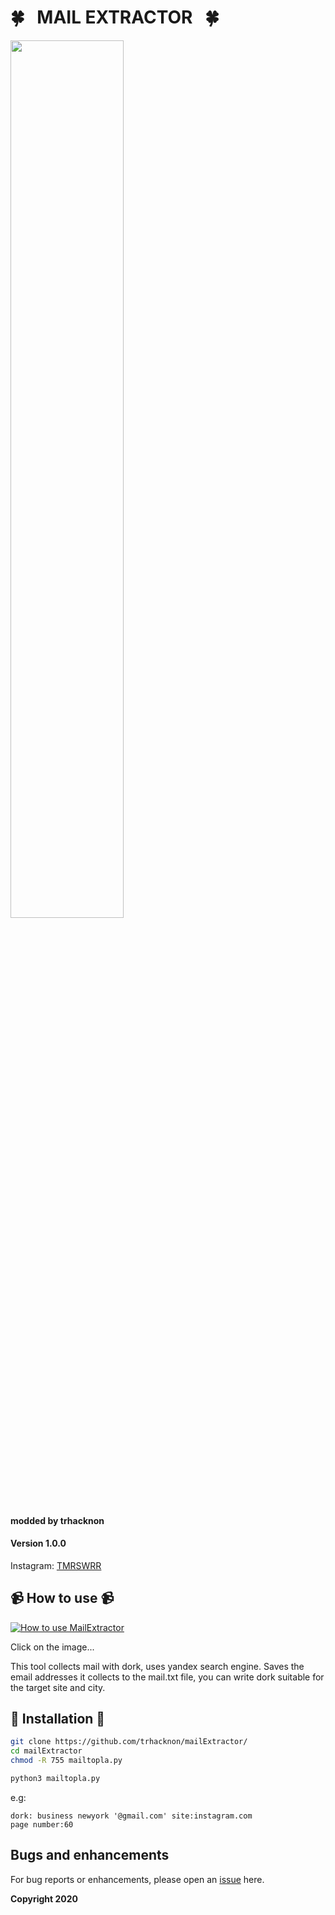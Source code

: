 # 🍀 &nbsp;  MAIL EXTRACTOR &nbsp;  🍀

<img src="https://i.imgur.com/8xbHdoT.png" width="60%"></img>



#### modded by trhacknon
#### Version 1.0.0


Instagram: [TMRSWRR](https://www.instagram.com/)



## 📹 How to use 📹


[![How to use MailExtractor](https://i.imgur.com/5hgu1AP.png)](https://youtu.be/ivuMdd6aVSs)

Click on the image...

This tool collects mail with dork, uses yandex search engine.
Saves the email addresses it collects to the mail.txt file, you can write dork suitable for the target site and city.

## 📀 Installation 📀


```bash
git clone https://github.com/trhacknon/mailExtractor/
cd mailExtractor
chmod -R 755 mailtopla.py
```

```bash
python3 mailtopla.py

```

e.g:
```
dork: business newyork '@gmail.com' site:instagram.com
page number:60
```


## Bugs and enhancements

For bug reports or enhancements, please open an [issue](https://github.com/trhacknon/mailExtractor/issues) here.

**Copyright 2020**
